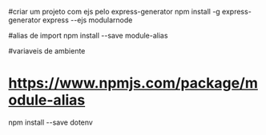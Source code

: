 #criar um projeto com ejs pelo express-generator
npm install -g express-generator
express --ejs modularnode

#alias de import
npm install --save module-alias

#variaveis de ambiente
# https://www.npmjs.com/package/module-alias
npm install --save dotenv


